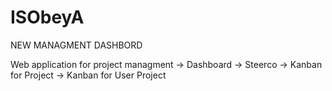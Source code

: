 # ISObeyA
NEW MANAGMENT DASHBORD


Web application for project managment
  -> Dashboard
  -> Steerco
  -> Kanban for Project
  -> Kanban for User Project
  
